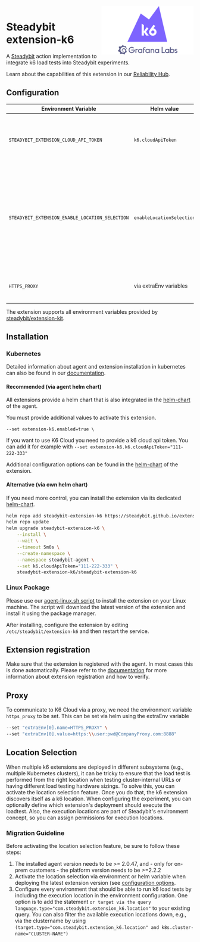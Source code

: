 <img src="./logo.webp" height="130" align="right" alt="K6 logo">

# Steadybit extension-k6

A [Steadybit](https://www.steadybit.com/) action implementation to integrate k6 load tests into Steadybit experiments.

Learn about the capabilities of this extension in our [Reliability Hub](https://hub.steadybit.com/extension/com.steadybit.extension_k6).

## Configuration

| Environment Variable                            | Helm value                | Meaning                                                                                                                                                                                              | Reuired | Default |
|-------------------------------------------------|---------------------------|------------------------------------------------------------------------------------------------------------------------------------------------------------------------------------------------------|---------|---------|
| `STEADYBIT_EXTENSION_CLOUD_API_TOKEN`           | `k6.cloudApiToken`        | K6 Cloud API Token. If provided, the extension will have the option to run load tests in the k6 cloud.                                                                                               | no      |         |
| `STEADYBIT_EXTENSION_ENABLE_LOCATION_SELECTION` | `enableLocationSelection` | By default, the platform will select a random instance when executing actions from this extension. If you enable location selection, users can optionally specify the location via target selection. | no      | false   |
| `HTTPS_PROXY`                                   | via extraEnv variables    | Configure the proxy to be used for K6 Cloud communication.                                                                                                                                           | no      |         |

The extension supports all environment variables provided by [steadybit/extension-kit](https://github.com/steadybit/extension-kit#environment-variables).

## Installation

### Kubernetes

Detailed information about agent and extension installation in kubernetes can also be found in
our [documentation](https://docs.steadybit.com/install-and-configure/install-agent/install-on-kubernetes).

#### Recommended (via agent helm chart)

All extensions provide a helm chart that is also integrated in the
[helm-chart](https://github.com/steadybit/helm-charts/tree/main/charts/steadybit-agent) of the agent.

You must provide additional values to activate this extension.

```
--set extension-k6.enabled=true \
```

If you want to use K6 Cloud you need to provide a k6 cloud api token. You can add it for example with `--set extension-k6.k6.cloudApiToken="111-222-333"`

Additional configuration options can be found in
the [helm-chart](https://github.com/steadybit/extension-k6/blob/main/charts/steadybit-extension-k6/values.yaml) of the
extension.

#### Alternative (via own helm chart)

If you need more control, you can install the extension via its
dedicated [helm-chart](https://github.com/steadybit/extension-k6/blob/main/charts/steadybit-extension-k6).

```bash
helm repo add steadybit-extension-k6 https://steadybit.github.io/extension-k6
helm repo update
helm upgrade steadybit-extension-k6 \
    --install \
    --wait \
    --timeout 5m0s \
    --create-namespace \
    --namespace steadybit-agent \
    --set k6.cloudApiToken="111-222-333" \
    steadybit-extension-k6/steadybit-extension-k6
```

### Linux Package

Please use
our [agent-linux.sh script](https://docs.steadybit.com/install-and-configure/install-agent/install-on-linux-hosts)
to install the extension on your Linux machine. The script will download the latest version of the extension and install
it using the package manager.

After installing, configure the extension by editing `/etc/steadybit/extension-k6` and then restart the service.

## Extension registration

Make sure that the extension is registered with the agent. In most cases this is done automatically. Please refer to
the [documentation](https://docs.steadybit.com/install-and-configure/install-agent/extension-discovery) for more
information about extension registration and how to verify.

## Proxy
To communicate to K6 Cloud via a proxy, we need the environment variable `https_proxy` to be set.
This can be set via helm using the extraEnv variable

```bash
--set "extraEnv[0].name=HTTPS_PROXY" \
--set "extraEnv[0].value=https:\\user:pwd@CompanyProxy.com:8888"
```

## Location Selection
When multiple k6 extensions are deployed in different subsystems (e.g., multiple Kubernetes clusters), it can be tricky to ensure that the load test is performed from the right location when testing cluster-internal URLs or having different load testing hardware sizings.
To solve this, you can activate the location selection feature.
Once you do that, the k6 extension discovers itself as a k6 location.
When configuring the experiment, you can optionally define which extension's deployment should execute the loadtest.
Also, the execution locations are part of Steadybit's environment concept, so you can assign permissions for execution locations.

### Migration Guideline
Before activating the location selection feature, be sure to follow these steps:
1. The installed agent version needs to be >= 2.0.47, and - only for on-prem customers - the platform version needs to be >=2.2.2
2. Activate the location selection via environment or helm variable when deploying the latest extension version (see [configuration options](#configuration).
3. Configure every environment that should be able to run k6 load tests by including the execution location in the environment configuration.
	 One option is to add the statement `or target via the query language.type="com.steadybit.extension_k6.location"` to your existing query.
	 You can also filter the available execution locations down, e.g., via the clustername by using `(target.type="com.steadybit.extension_k6.location" and k8s.cluster-name="CLUSTER-NAME")`


